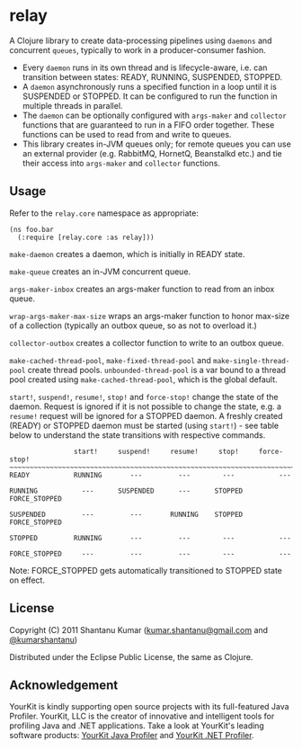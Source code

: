 # relay

A Clojure library to create data-processing pipelines using `daemons` and
concurrent `queues`, typically to work in a producer-consumer fashion.

* Every `daemon` runs in its own thread and is lifecycle-aware, i.e. can
  transition between states: READY, RUNNING, SUSPENDED, STOPPED.
* A `daemon` asynchronously runs a specified function in a loop until it is
  SUSPENDED or STOPPED. It can be configured to run the function in multiple
  threads in parallel.
* The `daemon` can be optionally configured with `args-maker` and `collector`
  functions that are guaranteed to run in a FIFO order together. These functions
  can be used to read from and write to queues.
* This library creates in-JVM queues only; for remote queues you can use an
  external provider (e.g. RabbitMQ, HornetQ, Beanstalkd etc.) and tie their
  access into `args-maker` and `collector` functions.


## Usage

Refer to the `relay.core` namespace as appropriate:

    (ns foo.bar
      (:require [relay.core :as relay]))


`make-daemon` creates a daemon, which is initially in READY state.

`make-queue` creates an in-JVM concurrent queue.

`args-maker-inbox` creates an args-maker function to read from an inbox queue.

`wrap-args-maker-max-size` wraps an args-maker function to honor max-size of a
collection (typically an outbox queue, so as not to overload it.)

`collector-outbox` creates a collector function to write to an outbox queue.

`make-cached-thread-pool`, `make-fixed-thread-pool` and `make-single-thread-pool`
create thread pools. `unbounded-thread-pool` is a var bound to a thread pool
created using `make-cached-thread-pool`, which is the global default.

`start!`, `suspend!`, `resume!`, `stop!` and `force-stop!` change the state of
the daemon. Request is ignored if it is not possible to change the state, e.g.
a `resume!` request will be ignored for a STOPPED daemon. A freshly created
(READY) or STOPPED daemon must be started (using `start!`) - see table below to
understand the state transitions with respective commands.

                    start!     suspend!     resume!     stop!     force-stop!
    ~~~~~~~~~~~~~~~~~~~~~~~~~~~~~~~~~~~~~~~~~~~~~~~~~~~~~~~~~~~~~~~~~~~~~~~~~~~
    READY           RUNNING       ---         ---        ---           ---   
    
    RUNNING           ---      SUSPENDED      ---      STOPPED    FORCE_STOPPED
    
    SUSPENDED         ---         ---       RUNNING    STOPPED    FORCE_STOPPED
    
    STOPPED         RUNNING       ---         ---        ---           ---   
    
    FORCE_STOPPED     ---         ---         ---        ---           ---   


Note: FORCE_STOPPED gets automatically transitioned to STOPPED state on effect.


## License

Copyright (C) 2011 Shantanu Kumar
([kumar.shantanu@gmail.com](mailto:kumar.shantanu@gmail.com) and
[@kumarshantanu](http://twitter.com/#!/kumarshantanu))

Distributed under the Eclipse Public License, the same as Clojure.

## Acknowledgement

YourKit is kindly supporting open source projects with its full-featured Java Profiler.
YourKit, LLC is the creator of innovative and intelligent tools for profiling
Java and .NET applications. Take a look at YourKit's leading software products:
<a href="http://www.yourkit.com/java/profiler/index.jsp">YourKit Java Profiler</a> and
<a href="http://www.yourkit.com/.net/profiler/index.jsp">YourKit .NET Profiler</a>.

